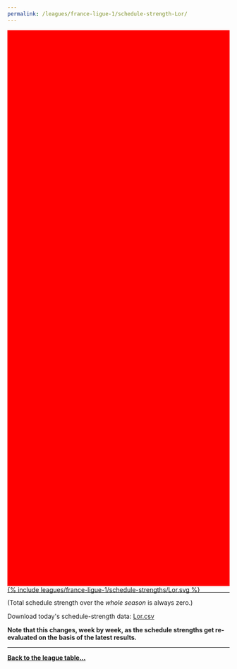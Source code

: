 ```yaml
---
permalink: /leagues/france-ligue-1/schedule-strength-Lor/
---
```


<style>
.svg-wrap {
    background-color:red;
    height:0;
    padding-top:250%; /* 350px/550px */
    position: relative;
}

svg {
    background-color: white;
    height: 100%;
    display:block;
    width: 100%;
    position: absolute;
    top:0;
    left:0;
}
</style>


<div class="svg-wrap">
{% include leagues/france-ligue-1/schedule-strengths/Lor.svg %}
</div>

-----

(Total schedule strength over the *whole season* is always zero.)


Download today's schedule-strength data: [Lor.csv](/assets/leagues/france-ligue-1/2023/schedule-strengths/Lor.csv)

**Note that this changes, week by week, as the schedule strengths get re-evaluated on the
basis of the latest results.**

-----

[**Back to the league table...**](/leagues/france-ligue-1)


